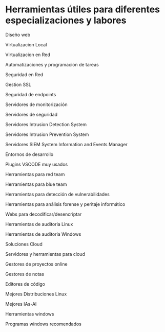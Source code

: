 # Herramientas útiles para diferentes especializaciones y labores 
Diseño web

Virtualizacion Local

Virtualizacion en Red

Automatizaciones y programacion de tareas

Seguridad en Red

Gestion SSL

Seguridad de endpoints

Servidores de monitorización

Servidores de seguridad

Servidores Intrusion Detection System

Servidores Intrusion Prevention System

Servidores SIEM System Information and Events Manager

Entornos de desarrollo

Plugins VSCODE muy usados

Herramientas para red team

Herramientas para blue team

Herramientas para detección de vulnerabilidades

Herramientas para análisis forense y peritaje informático 

Webs para decodificar/desencriptar

Herramientas de auditoria Linux

Herramientas de auditoria Windows

Soluciones Cloud

Servidores y herramientas para cloud

Gestores de proyectos online

Gestores de notas 

Editores de código

Mejores Distribuciones Linux 

Mejores IAs-AI

Herramientas windows

Programas windows recomendados 
